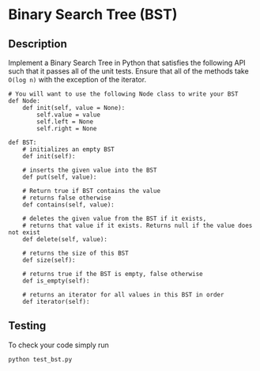 # Binary Search Tree (BST)

## Description
Implement a Binary Search Tree in Python that satisfies the following API such that it passes all of the unit tests. Ensure that all of the methods take `O(log n)` with the exception of the iterator.

```
# You will want to use the following Node class to write your BST
def Node:
    def init(self, value = None):
        self.value = value
        self.left = None
        self.right = None

def BST:
    # initializes an empty BST
    def init(self):

    # inserts the given value into the BST
    def put(self, value):

    # Return true if BST contains the value
    # returns false otherwise
    def contains(self, value):

    # deletes the given value from the BST if it exists, 
    # returns that value if it exists. Returns null if the value does not exist
    def delete(self, value):

    # returns the size of this BST
    def size(self):

    # returns true if the BST is empty, false otherwise
    def is_empty(self):

    # returns an iterator for all values in this BST in order
    def iterator(self):
```

## Testing
To check your code simply run 

```
python test_bst.py
```